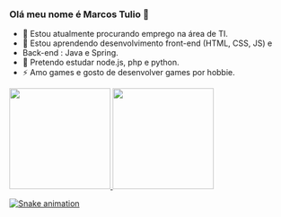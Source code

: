 ### Olá meu nome é Marcos Tulio 👋

<!--
**themarcosdev/themarcosdev** is a ✨ _special_ ✨ repository because its `README.md` (this file) appears on your GitHub profile.

Here are some ideas to get you started:  -->

- 🔭 Estou atualmente procurando emprego na área de TI.
- 🌱 Estou aprendendo desenvolvimento front-end (HTML, CSS, JS) e 
- Back-end : Java e Spring.
- 💬 Pretendo estudar node.js, php e python.
- ⚡ Amo games e gosto de desenvolver games por hobbie.

<div>
  <a href="https://github.com/themarcosdev">
  <img height="180em" src="https://github-readme-stats.vercel.app/api?username=themarcosdev&show_icons=true&theme=dracula&include_all_commits=true&count_private=true"/>
  <img height="180em" src="https://github-readme-stats.vercel.app/api/top-langs/?username=themarcosdev&layout=compact&langs_count=7&theme=dracula"/>
</div>
  
  
  ![Snake animation](https://github.com/themarcosdev/themarcosdev/blob/output/github-contribution-grid-snake.svg)
